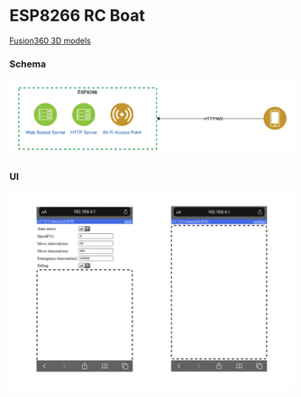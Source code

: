 # ESP8266 RC Boat

[Fusion360 3D models](./models)

### Schema
![](./schema.png)

### UI
![](./ui.png)